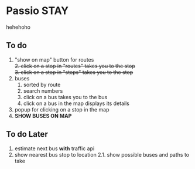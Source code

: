 # Passio STAY
 hehehoho

## To do
1. "show on map" button for routes\
~~2. click on a stop in "routes" takes you to the stop~~\
~~3. click on a stop in "stops" takes you to the stop~~
4. buses
    1. sorted by route
    2. search numbers
    3. click on a bus takes you to the bus
    4. click on a bus in the map displays its details
5. popup for clicking on a stop in the map
6. **SHOW BUSES ON MAP**

## To do Later
1. estimate next bus **with** traffic api
2. show nearest bus stop to location
2.1. show possible buses and paths to take

